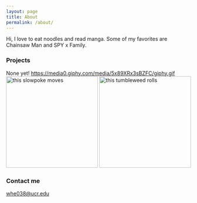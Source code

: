 ```yaml
---
layout: page
title: About
permalink: /about/
---
```


Hi, I love to eat noodles and read manga. Some of my favorites are Chainsaw Man and SPY x Family.

### Projects

None yet! https://media0.giphy.com/media/5x89XRx3sBZFC/giphy.gif
<img src="http://i.stack.imgur.com/SBv4T.gif" alt="this slowpoke moves"  width=250/>
<img src="https://media0.giphy.com/media/5x89XRx3sBZFC/giphy.gif" alt="this tumbleweed rolls"  width=250/>



### Contact me

[whe038@ucr.edu](mailto:whe038@ucr.edu)
